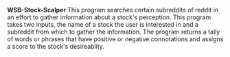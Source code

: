 **WSB-Stock-Scalper**
This program searches certain subreddits of reddit in an effort to gather information about a stock's perception.  This program takes two inputs, the name of a stock the user is interested in and a subreddit from which to gather the information.  The program returns a tally of words or phrases that have positive or negative connotations and assigns a score to the stock's desireablity.    

